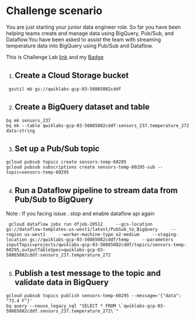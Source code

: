# Challenge scenario
You are just starting your junior data engineer role. So far you have been helping teams create and manage data using BigQuery, Pub/Sub, and Dataflow.You have been asked to assist the team with streaming temperature data into BigQuery using Pub/Sub and Dataflow.

This is Challenge Lab [ link](https://www.cloudskillsboost.google/course_templates/752/labs/461559) and my [Badge](https://www.credly.com/badges/5d833ae7-86ff-4a13-8606-0c028e204445)

1. ## Create a Cloud Storage bucket
```
 gsutil mb gs://qwiklabs-gcp-03-50865082cddf
```
2. ##  Create a BigQuery dataset and table

```
bq mk sensors_237
bq mk --table qwiklabs-gcp-03-50865082cddf:sensors_237.temperature_272 data:string
```

3. ## Set up a Pub/Sub topic

```
gcloud pubsub topics create sensors-temp-60295
gcloud pubsub subscriptions create sensors-temp-60295-sub --topic=sensors-temp-60295
```
4. ## Run a Dataflow pipeline to stream data from Pub/Sub to BigQuery
Note : If you facing issue . stop and enable dataflow api again
```
 gcloud dataflow jobs run dfjob-20512     --gcs-location gs://dataflow-templates-us-west1/latest/PubSub_to_BigQuery     --region us-west1     --worker-machine-type e2-medium     --staging-location gs://qwiklabs-gcp-03-50865082cddf/temp     --parameters inputTopic=projects/qwiklabs-gcp-03-50865082cddf/topics/sensors-temp-60295,outputTableSpec=qwiklabs-gcp-03-50865082cddf:sensors_237.temperature_272
```

5.  ## Publish a test message to the topic and validate data in BigQuery

```
gcloud pubsub topics publish sensors-temp-60295 --message='{"data": "73.4 F"}'
bq query --nouse_legacy_sql "SELECT * FROM \`qwiklabs-gcp-03-50865082cddf.sensors_237.temperature_272\`"
```
